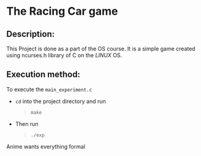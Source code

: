 # The Racing Car game

## **Description:**
 This Project is done as a part of the OS course. It is a simple game created using ncurses.h library of C on the *LINUX* OS.

## **Execution method:**
To execute the `main_experiment.c`
  * `cd` into the project directory and run
    > `make`
  * Then run
    > `./exp`

    
Anime wants everything formal
